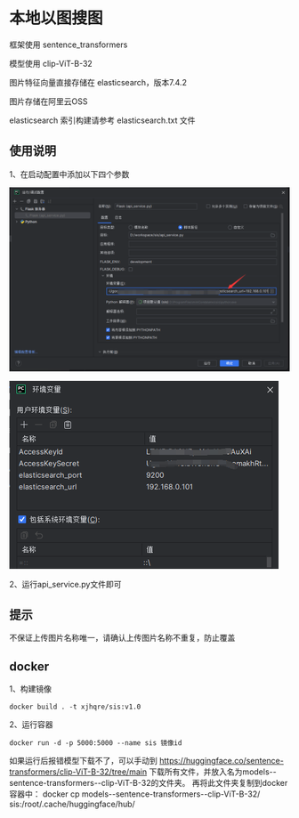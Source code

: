 # 本地以图搜图

框架使用 sentence_transformers

模型使用 clip-ViT-B-32

图片特征向量直接存储在 elasticsearch，版本7.4.2

图片存储在阿里云OSS

elasticsearch 索引构建请参考 elasticsearch.txt 文件

## 使用说明

1、在启动配置中添加以下四个参数

![1](README.assets/1.png)

![14](README.assets/14.png)

2、运行api_service.py文件即可

## 提示

不保证上传图片名称唯一，请确认上传图片名称不重复，防止覆盖

## docker

1、构建镜像

```shell
docker build . -t xjhqre/sis:v1.0
```

2、运行容器

```shell
docker run -d -p 5000:5000 --name sis 镜像id
```

如果运行后报错模型下载不了，可以手动到
https://huggingface.co/sentence-transformers/clip-ViT-B-32/tree/main
下载所有文件，并放入名为models--sentence-transformers--clip-ViT-B-32的文件夹。
再将此文件夹复制到docker容器中：
docker cp models--sentence-transformers--clip-ViT-B-32/ sis:/root/.cache/huggingface/hub/